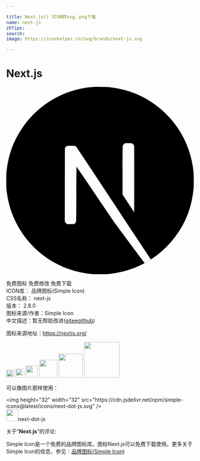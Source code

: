 ```yaml
---

title: Next.js() ICON转svg、png下载
name: next-js
zhTips: 
search: 
image: https://iconhelper.cn/svg/brands/next-js.svg

---
```


# Next.js  <small style="font-size: 60%;font-weight: 100"></small>

<div id="svg" class="svg-wrap">
<svg role="img" viewBox="0 0 24 24" xmlns="http://www.w3.org/2000/svg"><title>Next.js icon</title><path d="M17.813 22.502c-.089.047-.084.066.005.021a.228.228 0 0 0 .07-.047c0-.016-.002-.014-.075.026zm.178-.094c-.042.033-.042.035.009.009.028-.014.052-.03.052-.035 0-.019-.012-.014-.061.026zm.117-.071c-.042.033-.042.035.009.009.028-.014.052-.03.052-.035 0-.019-.012-.014-.061.026zm.117-.07c-.042.033-.042.035.009.009.028-.014.052-.03.052-.035 0-.019-.012-.014-.061.026zm.162-.105c-.082.052-.108.087-.035.047.052-.03.136-.094.122-.096a.466.466 0 0 0-.087.049zM11.214.006c-.052.005-.216.021-.364.033-3.408.307-6.601 2.146-8.623 4.973a11.876 11.876 0 0 0-2.118 5.243c-.096.659-.108.854-.108 1.748s.012 1.088.108 1.748c.652 4.506 3.859 8.292 8.208 9.695.779.251 1.6.422 2.533.525.364.04 1.935.04 2.299 0 1.611-.178 2.977-.577 4.323-1.264.206-.106.246-.134.218-.157a231.73 231.73 0 0 1-1.954-2.62l-1.919-2.592-2.404-3.558a332.01 332.01 0 0 0-2.421-3.556c-.009-.002-.019 1.579-.023 3.509-.007 3.38-.009 3.516-.052 3.596a.424.424 0 0 1-.206.213c-.075.038-.141.045-.495.045H7.81l-.108-.068a.442.442 0 0 1-.157-.171l-.049-.106.005-4.703.007-4.705.073-.091a.637.637 0 0 1 .174-.143c.096-.047.134-.052.54-.052.479 0 .558.019.683.155a466.83 466.83 0 0 1 2.895 4.361c1.558 2.362 3.687 5.587 4.734 7.171l1.9 2.878.096-.063a12.34 12.34 0 0 0 2.465-2.163 11.94 11.94 0 0 0 2.824-6.134c.096-.659.108-.854.108-1.748s-.012-1.088-.108-1.748c-.652-4.506-3.859-8.292-8.208-9.695a12.552 12.552 0 0 0-2.498-.523c-.225-.023-1.776-.049-1.97-.03zm4.912 7.258a.471.471 0 0 1 .237.277c.019.061.023 1.365.019 4.304l-.007 4.218-.744-1.14-.746-1.14v-3.066c0-1.982.009-3.096.023-3.15a.484.484 0 0 1 .232-.296c.096-.049.131-.054.5-.054.347 0 .408.005.486.047z"/></svg>
</div>
<detail full-name='next-js'></detail>

<div class="detail-page">
<p>
<span><span class="badge-success badge">免费图标</span> <span class="badge-success badge">免费修改</span>  <span class="badge-success badge">免费下载</span> </span>
<br/>
<span>
ICON库：
<span class="badge-secondary badge">品牌图标(Simple Icon)</span> 
</span>
<br/>
<span>
CSS名称：
<span class="badge-secondary badge">next-js</span> 
</span>

<br/>
<span>
版本：
<span class="badge-secondary badge">2.8.0</span> 
</span>
<br/>
<span>图标来源/作者：<span class="badge-light badge">Simple Icon</span></span> 
<br/>
<span class="zh-detail">中文描述：暂无<span class="help-link"><span>帮助改进</span>(<a href="https://gitee.com/liuwave/icon-helper/edit/master/json/brands/next-js.json" target="_blank" rel="noopener noreferrer">gitee</a><a href="https://github.com/liuwave/icon-helper/edit/master/json/brands/next-js.json" target="_blank" rel="noopener noreferrer">github</a></span>)</span><br/>
</p>
</div><div class="description description alert alert-light"><p>图标来源地址：<a href="https://nextjs.org/" target="_blank" rel="noopener noreferrer">https://nextjs.org/</a></p></div>
<div class="alert alert-dark">
<img height="21" width="21" src="https://cdn.jsdelivr.net/npm/simple-icons@latest/icons/next-dot-js.svg" />
<img height="24" width="24" src="https://cdn.jsdelivr.net/npm/simple-icons@latest/icons/next-dot-js.svg" />
<img height="32" width="32" src="https://cdn.jsdelivr.net/npm/simple-icons@latest/icons/next-dot-js.svg" />
<img height="48" width="48" src="https://cdn.jsdelivr.net/npm/simple-icons@latest/icons/next-dot-js.svg" />
<img height="64" width="64" src="https://cdn.jsdelivr.net/npm/simple-icons@latest/icons/next-dot-js.svg" />
<img height="96" width="96" src="https://cdn.jsdelivr.net/npm/simple-icons@latest/icons/next-dot-js.svg" />

</div>
<div>
  <p>可以像图片那样使用：    
  </p>
  <div class="alert alert-primary" style="font-size: 14px">
    &lt;img height="32" width="32" src="https://cdn.jsdelivr.net/npm/simple-icons@latest/icons/next-dot-js.svg" /&gt;
    <copy-btn content='<img height="32" width="32" src="https://cdn.jsdelivr.net/npm/simple-icons@latest/icons/next-dot-js.svg" />'></copy-btn>
  </div>
  <div class="alert alert-secondary">
    <img height="32" width="32" src="https://cdn.jsdelivr.net/npm/simple-icons@latest/icons/next-dot-js.svg" />next-dot-js
    <copy-btn content="next-dot-js" btn-title="复制图标名称"></copy-btn>
  </div>
</div>
<div class="icon-detail__container">
<p>关于“<b>Next.js</b>”的评论:</p>
</div>
<Vssue title="关于“Next.js”的评论" />
<div><p>Simple Icon是一个免费的品牌图标库。图标Next.js可以免费下载使用。更多关于  Simple Icon的信息，参见：<a target="_blank" href="https://iconhelper.cn/brands.html">品牌图标(Simple Icon)</a>
</p></div>
